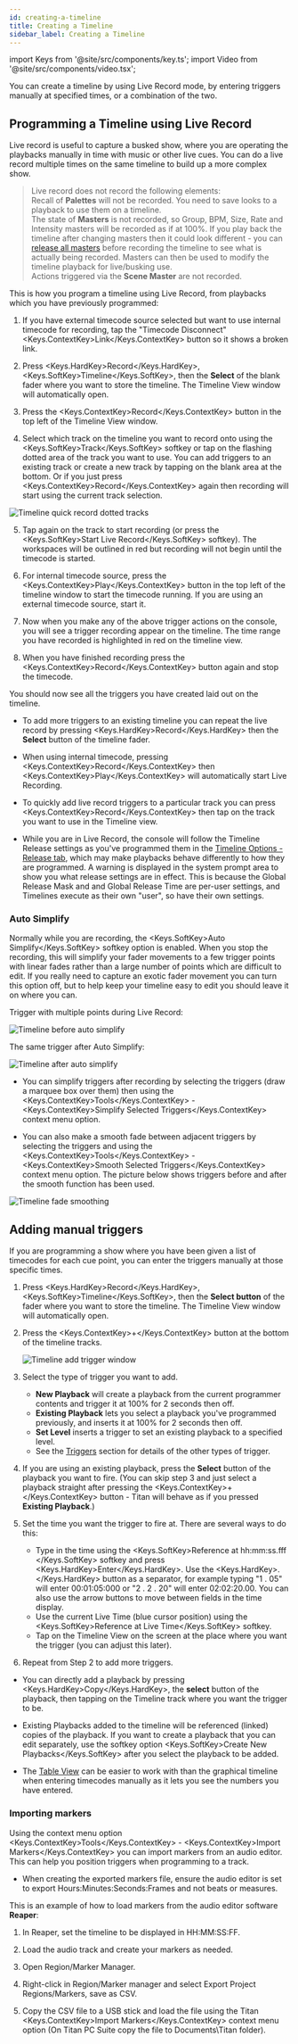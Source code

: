 ```yaml
---
id: creating-a-timeline
title: Creating a Timeline
sidebar_label: Creating a Timeline
---
```


import Keys from '@site/src/components/key.ts';
import Video from '@site/src/components/video.tsx';

You can create a timeline by using Live Record mode, by entering triggers manually at specified times, or a combination of the two.



## Programming a Timeline using Live Record

Live record is useful to capture a busked show, where you are operating the playbacks manually in time with music or other live cues. You can do a live record multiple times on the same timeline to build up a more complex show.

>  Live record does not record the following elements: <br/>
    Recall of <strong>Palettes</strong> will not be recorded. You need to save looks to a playback to use them on a timeline.<br/>
    The state of <strong>Masters</strong> is not recorded, so Group, BPM, Size, Rate and Intensity masters will be recorded as if at 100%. If you play back the timeline after changing masters then it could look different - you can [release all masters](../cues/cue-playback.md#releasing-a-master) before recording the timeline to see what is actually being recorded. Masters can then be used to modify the timeline playback for live/busking use.<br/>
    Actions triggered via the <strong>Scene Master</strong> are not recorded. 

This is how you program a timeline using Live Record, from playbacks which you have previously programmed:

1. If you have external timecode source selected but want to use internal timecode for recording, tap the "Timecode Disconnect" <Keys.ContextKey>Link</Keys.ContextKey> button so it shows a broken link.

2. Press <Keys.HardKey>Record</Keys.HardKey>, <Keys.SoftKey>Timeline</Keys.SoftKey>, then the <strong>Select</strong> of the blank fader where you want to store the timeline. The Timeline View window will automatically open.

3. Press the <Keys.ContextKey>Record</Keys.ContextKey> button in the top left of the Timeline View window.

4. Select which track on the timeline you want to record onto using the <Keys.SoftKey>Track</Keys.SoftKey> softkey or tap on the flashing dotted area of the track you want to use.
You can add triggers to an existing track or create a new track by tapping on the blank area at the bottom. Or if you just press <Keys.ContextKey>Record</Keys.ContextKey> again then recording will start using the current track selection.

 ![Timeline quick record dotted tracks](/docs/images/Timeline-Quickrecord-Dotted.png)

5. Tap again on the track to start recording (or press the <Keys.SoftKey>Start Live Record</Keys.SoftKey> softkey). The workspaces will be outlined in red but recording will not begin until the timecode is started.

6. For internal timecode source, press the <Keys.ContextKey>Play</Keys.ContextKey>  button in the top left of the timeline window to start the timecode running. If you are using an external timecode source, start it.

7. Now when you make any of the above trigger actions on the console, you will see a trigger recording appear on the timeline. The time range you have recorded is highlighted in red on the timeline view.

8. When you have finished recording press the <Keys.ContextKey>Record</Keys.ContextKey> button again and stop the timecode.

You should now see all the triggers you have created laid out on the timeline.

- To add more triggers to an existing timeline you can repeat the live record by pressing <Keys.HardKey>Record</Keys.HardKey> then the <strong>Select</strong> button of the timeline fader.

- When using internal timecode, pressing <Keys.ContextKey>Record</Keys.ContextKey> then <Keys.ContextKey>Play</Keys.ContextKey> will automatically start Live Recording.

- To quickly add live record triggers to a particular track you can press <Keys.ContextKey>Record</Keys.ContextKey> then tap on the track you want to use in the Timeline view.

- While you are in Live Record, the console will follow the Timeline Release settings as you've programmed them in the [Timeline Options - Release tab](../timelines/timeline-options.md#release-tab), which may make playbacks behave differently to how they are programmed. A warning is displayed in the system prompt area to show you what release settings are in effect. This is because the Global Release Mask and and Global Release Time are per-user settings, and Timelines execute as their own "user", so have their own settings.

### Auto Simplify

Normally while you are recording, the <Keys.SoftKey>Auto Simplify</Keys.SoftKey> softkey option is enabled. When you stop the recording, this will simplify your fader movements to a few trigger points with linear fades rather than a large number of points which are difficult to edit. If you really need to capture an exotic fader movement you can turn this option off, but to help keep your timeline easy to edit you should leave it on where you can.

Trigger with multiple points during Live Record:

![Timeline before auto simplify](/docs/images/Timeline-Live-Record.png)

The same trigger after Auto Simplify:

![Timeline after auto simplify](/docs/images/Timeline-Live-Record-Simplified.png)

- You can simplify triggers after recording by selecting the triggers (draw a marquee box over them) then using the <Keys.ContextKey>Tools</Keys.ContextKey> - <Keys.ContextKey>Simplify Selected Triggers</Keys.ContextKey> context menu option.

- You can also make a smooth fade between adjacent triggers by selecting the triggers and using the <Keys.ContextKey>Tools</Keys.ContextKey> - <Keys.ContextKey>Smooth Selected Triggers</Keys.ContextKey> context menu option. The picture below shows triggers before and after the smooth function has been used.

![Timeline fade smoothing](/docs/images/Timeline-Smooth.png)


## Adding manual triggers

If you are programming a show where you have been given a list of timecodes for each cue point, you can enter the triggers manually at those specific times.

1.  Press <Keys.HardKey>Record</Keys.HardKey>, <Keys.SoftKey>Timeline</Keys.SoftKey>, then the <strong>Select button</strong> of the fader where you want to store the timeline. The Timeline View window will automatically open.

2.  Press the <Keys.ContextKey>+</Keys.ContextKey> button at the bottom of the timeline tracks.

    ![Timeline add trigger window](/docs/images/Timeline-Add-Item.png)

3. Select the type of trigger you want to add.
    - <strong>New Playback</strong> will create a playback from the current programmer contents and trigger it at 100% for 2 seconds then off.
    - <strong>Existing Playback</strong> lets you select a playback you've programmed previously, and inserts it at 100% for 2 seconds then off.
    - <strong>Set Level</strong> inserts a trigger to set an existing playback to a specified level.
    - See the [Triggers](../timelines.md#triggers) section for details of the other types of trigger.

4. If you are using an existing playback, press the <strong>Select</strong> button of the playback you want to fire. (You can skip step 3 and just select a playback straight after pressing the <Keys.ContextKey>+</Keys.ContextKey> button - Titan will behave as if you pressed <strong>Existing Playback</strong>.)

5. Set the time you want the trigger to fire at. There are several ways to do this:
    - Type in the time using the <Keys.SoftKey>Reference at hh:mm:ss.fff </Keys.SoftKey> softkey and press <Keys.HardKey>Enter</Keys.HardKey>. Use the <Keys.HardKey>.</Keys.HardKey> button as a separator, for example typing "1 . 05" will enter 00:01:05:000 or "2 . 2 . 20" will enter 02:02:20.00. You can also use the arrow buttons to move between fields in the time display.
    - Use the current Live Time (blue cursor position) using the <Keys.SoftKey>Reference at Live Time</Keys.SoftKey> softkey.
    - Tap on the Timeline View on the screen at the place where you want the trigger (you can adjust this later).

6. Repeat from Step 2 to add more triggers.

- You can directly add a playback by pressing <Keys.HardKey>Copy</Keys.HardKey>, the <strong>select</strong> button of the playback, then tapping on the Timeline track where you want the trigger to be.

- Existing Playbacks added to the timeline will be referenced (linked) copies of the playback. If you want to create a playback that you can edit separately, use the softkey option <Keys.SoftKey>Create New Playbacks</Keys.SoftKey> after you select the playback to be added.

- The [Table View](../timelines/running-and-editing-timelines.md#table-view) can be easier to work with than the graphical timeline when entering timecodes manually as it lets you see
the numbers you have entered.

### Importing markers

Using the context menu option <Keys.ContextKey>Tools</Keys.ContextKey> - <Keys.ContextKey>Import Markers</Keys.ContextKey> you can import markers from an audio editor. This can help you position triggers when programming to a track.

- When creating the exported markers file, ensure the audio editor is set to export Hours:Minutes:Seconds:Frames and not beats or measures.

This is an example of how to load markers from the audio editor software <strong>Reaper</strong>:


1.   In Reaper, set the timeline to be displayed in HH:MM:SS:FF.

2.   Load the audio track and create your markers as needed.

3.   Open Region/Marker Manager.

4.   Right-click in Region/Marker manager and select Export Project Regions/Markers, save as CSV.

5.   Copy the CSV file to a USB stick and load the file using the Titan <Keys.ContextKey>Import Markers</Keys.ContextKey> context menu option (On Titan PC Suite copy the file to Documents\\Titan folder).
